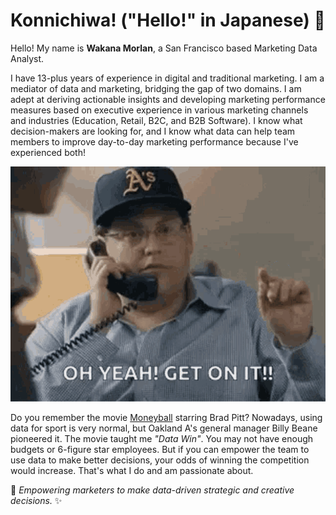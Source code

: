 # Konnichiwa! ("Hello!" in Japanese) 👋
Hello! My name is **Wakana Morlan**, a San Francisco based Marketing Data Analyst. 

I have 13-plus years of experience in digital and traditional marketing. I am a mediator of data and marketing, bridging the gap of two domains. I am adept at deriving actionable insights and developing marketing performance measures based on executive experience in various marketing channels and industries (Education, Retail, B2C, and B2B Software). I know what decision-makers are looking for, and I know what data can help team members to improve day-to-day marketing performance because I've experienced both!


![moneyball](/images/yes-success.gif)

Do you remember the movie [Moneyball](https://www.imdb.com/title/tt1210166/) starring Brad Pitt? Nowadays, using data for sport is very normal, but Oakland A's general manager Billy Beane pioneered it. The movie taught me *"Data Win"*. You may not have enough budgets or 6-figure star employees. But if you can empower the team to use data to make better decisions, your odds of winning the competition would increase. That's what I do and am passionate about.


🌈 *Empowering marketers to make data-driven strategic and creative decisions.* ✨

